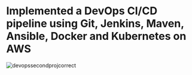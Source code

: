 # Implemented a DevOps CI/CD pipeline using Git, Jenkins, Maven, Ansible, Docker and Kubernetes on AWS


![devopssecondprojcorrect](https://github.com/titusnangitech/Implemented-CI-CD-pipeline-devops-project/assets/128609800/4fe55fcb-dcad-479e-a5e4-6571aa578fd6)
